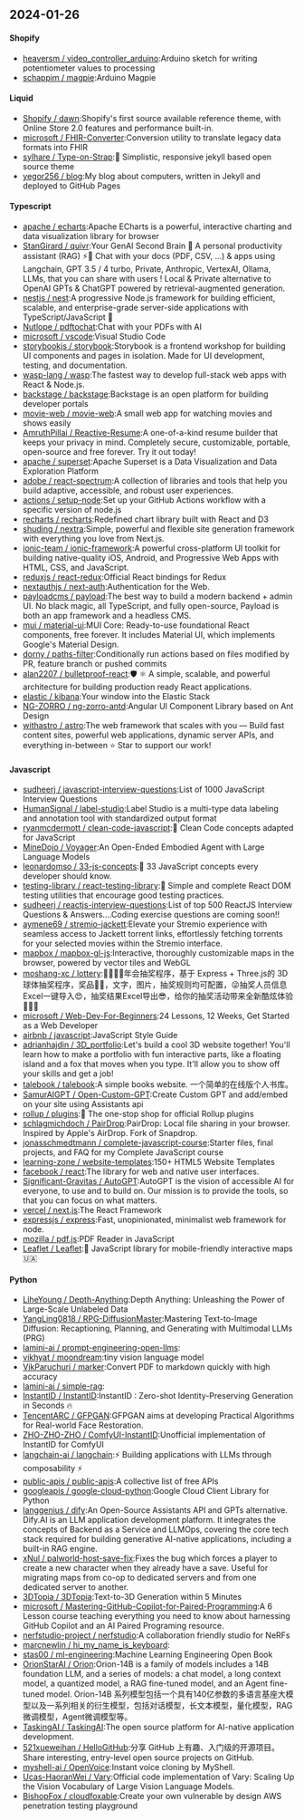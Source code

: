 ## 2024-01-26

#### Shopify
* [heaversm / video_controller_arduino](https://github.com/heaversm/video_controller_arduino):Arduino sketch for writing potentiometer values to processing
* [schappim / magpie](https://github.com/schappim/magpie):Arduino Magpie

#### Liquid
* [Shopify / dawn](https://github.com/Shopify/dawn):Shopify's first source available reference theme, with Online Store 2.0 features and performance built-in.
* [microsoft / FHIR-Converter](https://github.com/microsoft/FHIR-Converter):Conversion utility to translate legacy data formats into FHIR
* [sylhare / Type-on-Strap](https://github.com/sylhare/Type-on-Strap):🎨 Simplistic, responsive jekyll based open source theme
* [yegor256 / blog](https://github.com/yegor256/blog):My blog about computers, written in Jekyll and deployed to GitHub Pages

#### Typescript
* [apache / echarts](https://github.com/apache/echarts):Apache ECharts is a powerful, interactive charting and data visualization library for browser
* [StanGirard / quivr](https://github.com/StanGirard/quivr):Your GenAI Second Brain 🧠 A personal productivity assistant (RAG) ⚡️🤖 Chat with your docs (PDF, CSV, ...) & apps using Langchain, GPT 3.5 / 4 turbo, Private, Anthropic, VertexAI, Ollama, LLMs, that you can share with users ! Local & Private alternative to OpenAI GPTs & ChatGPT powered by retrieval-augmented generation.
* [nestjs / nest](https://github.com/nestjs/nest):A progressive Node.js framework for building efficient, scalable, and enterprise-grade server-side applications with TypeScript/JavaScript 🚀
* [Nutlope / pdftochat](https://github.com/Nutlope/pdftochat):Chat with your PDFs with AI
* [microsoft / vscode](https://github.com/microsoft/vscode):Visual Studio Code
* [storybookjs / storybook](https://github.com/storybookjs/storybook):Storybook is a frontend workshop for building UI components and pages in isolation. Made for UI development, testing, and documentation.
* [wasp-lang / wasp](https://github.com/wasp-lang/wasp):The fastest way to develop full-stack web apps with React & Node.js.
* [backstage / backstage](https://github.com/backstage/backstage):Backstage is an open platform for building developer portals
* [movie-web / movie-web](https://github.com/movie-web/movie-web):A small web app for watching movies and shows easily
* [AmruthPillai / Reactive-Resume](https://github.com/AmruthPillai/Reactive-Resume):A one-of-a-kind resume builder that keeps your privacy in mind. Completely secure, customizable, portable, open-source and free forever. Try it out today!
* [apache / superset](https://github.com/apache/superset):Apache Superset is a Data Visualization and Data Exploration Platform
* [adobe / react-spectrum](https://github.com/adobe/react-spectrum):A collection of libraries and tools that help you build adaptive, accessible, and robust user experiences.
* [actions / setup-node](https://github.com/actions/setup-node):Set up your GitHub Actions workflow with a specific version of node.js
* [recharts / recharts](https://github.com/recharts/recharts):Redefined chart library built with React and D3
* [shuding / nextra](https://github.com/shuding/nextra):Simple, powerful and flexible site generation framework with everything you love from Next.js.
* [ionic-team / ionic-framework](https://github.com/ionic-team/ionic-framework):A powerful cross-platform UI toolkit for building native-quality iOS, Android, and Progressive Web Apps with HTML, CSS, and JavaScript.
* [reduxjs / react-redux](https://github.com/reduxjs/react-redux):Official React bindings for Redux
* [nextauthjs / next-auth](https://github.com/nextauthjs/next-auth):Authentication for the Web.
* [payloadcms / payload](https://github.com/payloadcms/payload):The best way to build a modern backend + admin UI. No black magic, all TypeScript, and fully open-source, Payload is both an app framework and a headless CMS.
* [mui / material-ui](https://github.com/mui/material-ui):MUI Core: Ready-to-use foundational React components, free forever. It includes Material UI, which implements Google's Material Design.
* [dorny / paths-filter](https://github.com/dorny/paths-filter):Conditionally run actions based on files modified by PR, feature branch or pushed commits
* [alan2207 / bulletproof-react](https://github.com/alan2207/bulletproof-react):🛡️ ⚛️ A simple, scalable, and powerful architecture for building production ready React applications.
* [elastic / kibana](https://github.com/elastic/kibana):Your window into the Elastic Stack
* [NG-ZORRO / ng-zorro-antd](https://github.com/NG-ZORRO/ng-zorro-antd):Angular UI Component Library based on Ant Design
* [withastro / astro](https://github.com/withastro/astro):The web framework that scales with you — Build fast content sites, powerful web applications, dynamic server APIs, and everything in-between ⭐️ Star to support our work!

#### Javascript
* [sudheerj / javascript-interview-questions](https://github.com/sudheerj/javascript-interview-questions):List of 1000 JavaScript Interview Questions
* [HumanSignal / label-studio](https://github.com/HumanSignal/label-studio):Label Studio is a multi-type data labeling and annotation tool with standardized output format
* [ryanmcdermott / clean-code-javascript](https://github.com/ryanmcdermott/clean-code-javascript):🛁 Clean Code concepts adapted for JavaScript
* [MineDojo / Voyager](https://github.com/MineDojo/Voyager):An Open-Ended Embodied Agent with Large Language Models
* [leonardomso / 33-js-concepts](https://github.com/leonardomso/33-js-concepts):📜 33 JavaScript concepts every developer should know.
* [testing-library / react-testing-library](https://github.com/testing-library/react-testing-library):🐐 Simple and complete React DOM testing utilities that encourage good testing practices.
* [sudheerj / reactjs-interview-questions](https://github.com/sudheerj/reactjs-interview-questions):List of top 500 ReactJS Interview Questions & Answers....Coding exercise questions are coming soon!!
* [aymene69 / stremio-jackett](https://github.com/aymene69/stremio-jackett):Elevate your Stremio experience with seamless access to Jackett torrent links, effortlessly fetching torrents for your selected movies within the Stremio interface.
* [mapbox / mapbox-gl-js](https://github.com/mapbox/mapbox-gl-js):Interactive, thoroughly customizable maps in the browser, powered by vector tiles and WebGL
* [moshang-xc / lottery](https://github.com/moshang-xc/lottery):🎉🌟✨🎈年会抽奖程序，基于 Express + Three.js的 3D 球体抽奖程序，奖品🧧🎁，文字，图片，抽奖规则均可配置，😜抽奖人员信息Excel一键导入😍，抽奖结果Excel导出😎，给你的抽奖活动带来全新酷炫体验🚀🚀🚀
* [microsoft / Web-Dev-For-Beginners](https://github.com/microsoft/Web-Dev-For-Beginners):24 Lessons, 12 Weeks, Get Started as a Web Developer
* [airbnb / javascript](https://github.com/airbnb/javascript):JavaScript Style Guide
* [adrianhajdin / 3D_portfolio](https://github.com/adrianhajdin/3D_portfolio):Let's build a cool 3D website together! You'll learn how to make a portfolio with fun interactive parts, like a floating island and a fox that moves when you type. It'll allow you to show off your skills and get a job!
* [talebook / talebook](https://github.com/talebook/talebook):A simple books website. 一个简单的在线版个人书库。
* [SamurAIGPT / Open-Custom-GPT](https://github.com/SamurAIGPT/Open-Custom-GPT):Create Custom GPT and add/embed on your site using Assistants api
* [rollup / plugins](https://github.com/rollup/plugins):🍣 The one-stop shop for official Rollup plugins
* [schlagmichdoch / PairDrop](https://github.com/schlagmichdoch/PairDrop):PairDrop: Local file sharing in your browser. Inspired by Apple's AirDrop. Fork of Snapdrop.
* [jonasschmedtmann / complete-javascript-course](https://github.com/jonasschmedtmann/complete-javascript-course):Starter files, final projects, and FAQ for my Complete JavaScript course
* [learning-zone / website-templates](https://github.com/learning-zone/website-templates):150+ HTML5 Website Templates
* [facebook / react](https://github.com/facebook/react):The library for web and native user interfaces.
* [Significant-Gravitas / AutoGPT](https://github.com/Significant-Gravitas/AutoGPT):AutoGPT is the vision of accessible AI for everyone, to use and to build on. Our mission is to provide the tools, so that you can focus on what matters.
* [vercel / next.js](https://github.com/vercel/next.js):The React Framework
* [expressjs / express](https://github.com/expressjs/express):Fast, unopinionated, minimalist web framework for node.
* [mozilla / pdf.js](https://github.com/mozilla/pdf.js):PDF Reader in JavaScript
* [Leaflet / Leaflet](https://github.com/Leaflet/Leaflet):🍃 JavaScript library for mobile-friendly interactive maps 🇺🇦

#### Python
* [LiheYoung / Depth-Anything](https://github.com/LiheYoung/Depth-Anything):Depth Anything: Unleashing the Power of Large-Scale Unlabeled Data
* [YangLing0818 / RPG-DiffusionMaster](https://github.com/YangLing0818/RPG-DiffusionMaster):Mastering Text-to-Image Diffusion: Recaptioning, Planning, and Generating with Multimodal LLMs (PRG)
* [lamini-ai / prompt-engineering-open-llms](https://github.com/lamini-ai/prompt-engineering-open-llms):
* [vikhyat / moondream](https://github.com/vikhyat/moondream):tiny vision language model
* [VikParuchuri / marker](https://github.com/VikParuchuri/marker):Convert PDF to markdown quickly with high accuracy
* [lamini-ai / simple-rag](https://github.com/lamini-ai/simple-rag):
* [InstantID / InstantID](https://github.com/InstantID/InstantID):InstantID : Zero-shot Identity-Preserving Generation in Seconds 🔥
* [TencentARC / GFPGAN](https://github.com/TencentARC/GFPGAN):GFPGAN aims at developing Practical Algorithms for Real-world Face Restoration.
* [ZHO-ZHO-ZHO / ComfyUI-InstantID](https://github.com/ZHO-ZHO-ZHO/ComfyUI-InstantID):Unofficial implementation of InstantID for ComfyUI
* [langchain-ai / langchain](https://github.com/langchain-ai/langchain):⚡ Building applications with LLMs through composability ⚡
* [public-apis / public-apis](https://github.com/public-apis/public-apis):A collective list of free APIs
* [googleapis / google-cloud-python](https://github.com/googleapis/google-cloud-python):Google Cloud Client Library for Python
* [langgenius / dify](https://github.com/langgenius/dify):An Open-Source Assistants API and GPTs alternative. Dify.AI is an LLM application development platform. It integrates the concepts of Backend as a Service and LLMOps, covering the core tech stack required for building generative AI-native applications, including a built-in RAG engine.
* [xNul / palworld-host-save-fix](https://github.com/xNul/palworld-host-save-fix):Fixes the bug which forces a player to create a new character when they already have a save. Useful for migrating maps from co-op to dedicated servers and from one dedicated server to another.
* [3DTopia / 3DTopia](https://github.com/3DTopia/3DTopia):Text-to-3D Generation within 5 Minutes
* [microsoft / Mastering-GitHub-Copilot-for-Paired-Programming](https://github.com/microsoft/Mastering-GitHub-Copilot-for-Paired-Programming):A 6 Lesson course teaching everything you need to know about harnessing GitHub Copilot and an AI Paired Programing resource.
* [nerfstudio-project / nerfstudio](https://github.com/nerfstudio-project/nerfstudio):A collaboration friendly studio for NeRFs
* [marcnewlin / hi_my_name_is_keyboard](https://github.com/marcnewlin/hi_my_name_is_keyboard):
* [stas00 / ml-engineering](https://github.com/stas00/ml-engineering):Machine Learning Engineering Open Book
* [OrionStarAI / Orion](https://github.com/OrionStarAI/Orion):Orion-14B is a family of models includes a 14B foundation LLM, and a series of models: a chat model, a long context model, a quantized model, a RAG fine-tuned model, and an Agent fine-tuned model. Orion-14B 系列模型包括一个具有140亿参数的多语言基座大模型以及一系列相关的衍生模型，包括对话模型，长文本模型，量化模型，RAG微调模型，Agent微调模型等。
* [TaskingAI / TaskingAI](https://github.com/TaskingAI/TaskingAI):The open source platform for AI-native application development.
* [521xueweihan / HelloGitHub](https://github.com/521xueweihan/HelloGitHub):分享 GitHub 上有趣、入门级的开源项目。Share interesting, entry-level open source projects on GitHub.
* [myshell-ai / OpenVoice](https://github.com/myshell-ai/OpenVoice):Instant voice cloning by MyShell.
* [Ucas-HaoranWei / Vary](https://github.com/Ucas-HaoranWei/Vary):Official code implementation of Vary: Scaling Up the Vision Vocabulary of Large Vision Language Models.
* [BishopFox / cloudfoxable](https://github.com/BishopFox/cloudfoxable):Create your own vulnerable by design AWS penetration testing playground
